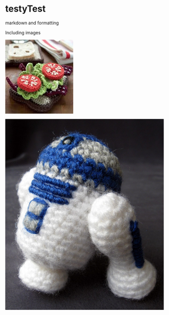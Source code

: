 testyTest
=========

markdown and formatting

Including images

![Test image 1](/_images/amig_1.png)

![Test image 2](https://github.com/moramie/testyTest/blob/master/_images/amig_3.jpg)
